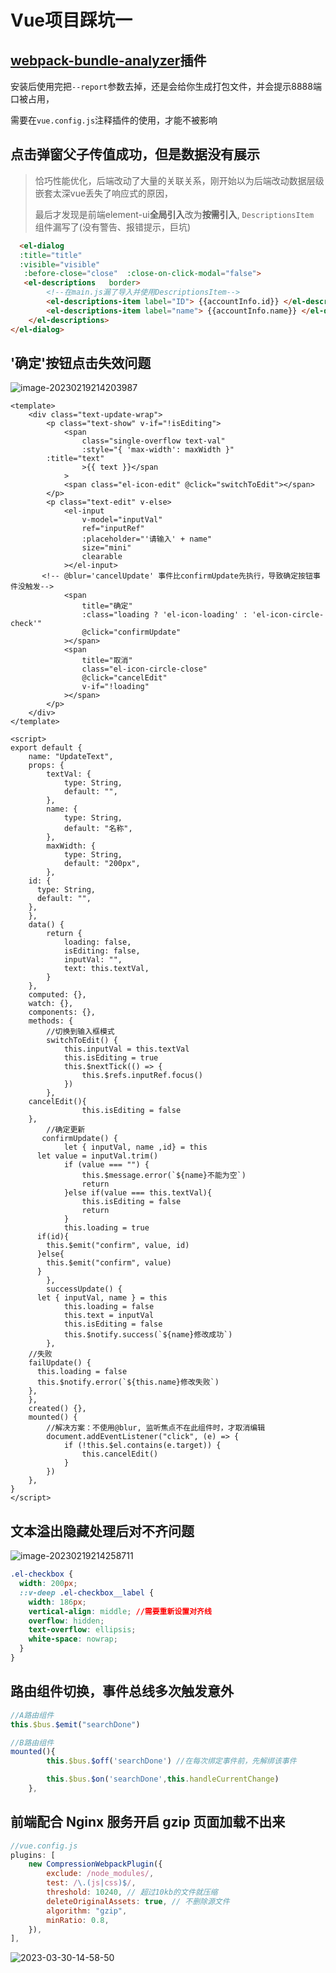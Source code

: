 # Vue项目踩坑一

## [webpack-bundle-analyzer](https://github.com/webpack-contrib/webpack-bundle-analyzer)插件

 安装后使用完把`--report`参数去掉，还是会给你生成打包文件，并会提示8888端口被占用，

 需要在`vue.config.js`注释插件的使用，才能不被影响



## 点击弹窗父子传值成功，但是数据没有展示

> 恰巧性能优化，后端改动了大量的关联关系，刚开始以为后端改动数据层级嵌套太深vue丢失了响应式的原因，
>
> 最后才发现是前端element-ui**全局引入**改为**按需引入**, `DescriptionsItem `组件漏写了(没有警告、报错提示，巨坑)

```html
  <el-dialog
  :title="title"
  :visible="visible"
   :before-close="close"  :close-on-click-modal="false">    
   <el-descriptions   border>
        <!--在main.js漏了导入并使用DescriptionsItem-->
        <el-descriptions-item label="ID"> {{accountInfo.id}} </el-descriptions-item>
        <el-descriptions-item label="name"> {{accountInfo.name}} </el-descriptions-item>
    </el-descriptions>
</el-dialog>
```

## '确定'按钮点击失效问题

![image-20230219214203987](https://zerdocs.oss-cn-shanghai.aliyuncs.com/febasis/202302192142529.png)

```vue
<template>
	<div class="text-update-wrap">
		<p class="text-show" v-if="!isEditing">
			<span
				class="single-overflow text-val"
				:style="{ 'max-width': maxWidth }"
        :title="text"
				>{{ text }}</span
			>
			<span class="el-icon-edit" @click="switchToEdit"></span>
		</p>
		<p class="text-edit" v-else>
			<el-input
				v-model="inputVal"
				ref="inputRef"
				:placeholder="'请输入' + name"
				size="mini"
				clearable
			></el-input>
       <!-- @blur='cancelUpdate' 事件比confirmUpdate先执行，导致确定按钮事件没触发-->
			<span
				title="确定"
				:class="loading ? 'el-icon-loading' : 'el-icon-circle-check'"
				@click="confirmUpdate"
			></span>
			<span
				title="取消"
				class="el-icon-circle-close"
				@click="cancelEdit"
				v-if="!loading"
			></span>
		</p>
	</div>
</template>

<script>
export default {
	name: "UpdateText",
	props: {
		textVal: {
			type: String,
			default: "",
		},
		name: {
			type: String,
			default: "名称",
		},
		maxWidth: {
			type: String,
			default: "200px",
		},
    id: {
      type: String,
      default: "",
    },
	},
	data() {
		return {
			loading: false,
			isEditing: false,
			inputVal: "",
			text: this.textVal,
		}
	},
	computed: {},
	watch: {},
	components: {},
	methods: {
		//切换到输入框模式
		switchToEdit() {
			this.inputVal = this.textVal
			this.isEditing = true
			this.$nextTick(() => {
				this.$refs.inputRef.focus()
			})
		},
    cancelEdit(){
				this.isEditing = false	
    },
		//确定更新
	   confirmUpdate() {
			let { inputVal, name ,id} = this
      let value = inputVal.trim()
			if (value === "") {
				this.$message.error(`${name}不能为空`)
				return
			}else if(value === this.textVal){
				this.isEditing = false
				return
			}
			this.loading = true
      if(id){
        this.$emit("confirm", value, id)
      }else{
        this.$emit("confirm", value)
      }
		},
		successUpdate() {
      let { inputVal, name } = this
			this.loading = false
			this.text = inputVal
			this.isEditing = false
			this.$notify.success(`${name}修改成功`)
		},
    //失败
    failUpdate() {
      this.loading = false
      this.$notify.error(`${this.name}修改失败`)
    },
	},
	created() {},
	mounted() {
		//解决方案：不使用@blur, 监听焦点不在此组件时，才取消编辑
		document.addEventListener("click", (e) => {
			if (!this.$el.contains(e.target)) {
				this.cancelEdit()
			}
		})
	},
}
</script>
```

## 文本溢出隐藏处理后对不齐问题



![image-20230219214258711](https://zerdocs.oss-cn-shanghai.aliyuncs.com/febasis/202302192142738.png)

```css
.el-checkbox {
  width: 200px;
  ::v-deep .el-checkbox__label {
    width: 186px;
    vertical-align: middle; //需要重新设置对齐线
    overflow: hidden;
    text-overflow: ellipsis;
    white-space: nowrap;
  }
}
```

## 路由组件切换，事件总线多次触发意外

```js 
//A路由组件
this.$bus.$emit("searchDone")
```
```js {3}
//B路由组件
mounted(){
		this.$bus.$off('searchDone') //在每次绑定事件前，先解绑该事件

		this.$bus.$on('searchDone',this.handleCurrentChange)
	},

```


## 前端配合 Nginx 服务开启 gzip 页面加载不出来
```js 
//vue.config.js
plugins: [
	new CompressionWebpackPlugin({
		exclude: /node_modules/,
		test: /\.(js|css)$/,
		threshold: 10240, // 超过10kb的文件就压缩
		deleteOriginalAssets: true, // 不删除源文件
		algorithm: "gzip",
		minRatio: 0.8,
	}),
],
```
 ![2023-03-30-14-58-50](https://zerdocs.oss-cn-shanghai.aliyuncs.com/interview/2023-03-30-14-58-50.png)